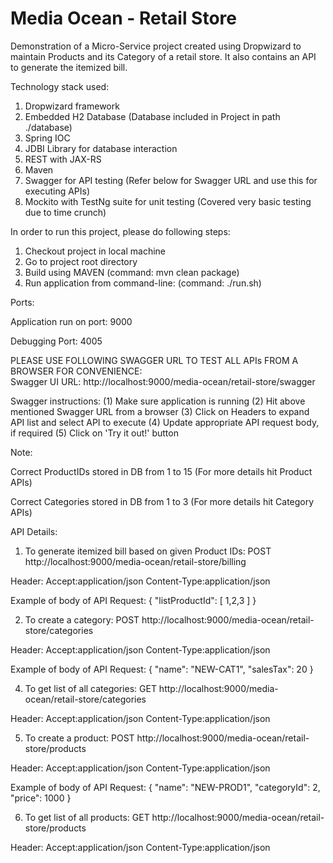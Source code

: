 # Media Ocean - Retail Store

Demonstration of a Micro-Service project created using Dropwizard to maintain Products and its Category of a retail store. 
It also contains an API to generate the itemized bill.  

Technology stack used:
1) Dropwizard framework
2) Embedded H2 Database (Database included in Project in path ./database)
2) Spring IOC
3) JDBI Library for database interaction
4) REST with JAX-RS
5) Maven
6) Swagger for API testing (Refer below for Swagger URL and use this for executing APIs)
7) Mockito with TestNg suite for unit testing (Covered very basic testing due to time crunch)

In order to run this project, please do following steps:
1) Checkout project in local machine
2) Go to project root directory
3) Build using MAVEN (command:  mvn clean package)
4) Run application from command-line: (command:  ./run.sh) 

Ports:

Application run on port: 9000

Debugging Port: 4005

PLEASE USE FOLLOWING SWAGGER URL TO TEST ALL APIs FROM A BROWSER FOR CONVENIENCE:  
Swagger UI URL: http://localhost:9000/media-ocean/retail-store/swagger 

Swagger instructions: 
(1) Make sure application is running
(2) Hit above mentioned Swagger URL from a browser
(3) Click on Headers to expand API list and select API to execute
(4) Update appropriate API request body, if required
(5) Click on 'Try it out!' button


Note: 

Correct ProductIDs stored in DB from 1 to 15 (For more details hit Product APIs)

Correct Categories stored in DB from 1 to 3 (For more details hit Category APIs)

API Details:
1) To generate itemized bill based on given Product IDs:
 POST    http://localhost:9000/media-ocean/retail-store/billing
 
 Header:
  Accept:application/json
  Content-Type:application/json  
  
 Example of body of API Request:
    {
      "listProductId": [
        1,2,3
      ]
    }
          
2) To create a category:
 POST    http://localhost:9000/media-ocean/retail-store/categories
 
 Header:
  Accept:application/json
  Content-Type:application/json
   
 Example of body of API Request:
 {
   "name": "NEW-CAT1",
   "salesTax": 20
 }

4) To get list of all categories:
 GET    http://localhost:9000/media-ocean/retail-store/categories
 
 Header:
  Accept:application/json
  Content-Type:application/json

 
5) To create a product:
 POST     http://localhost:9000/media-ocean/retail-store/products
 
 Header:
  Accept:application/json
  Content-Type:application/json
 
 Example of body of API Request:
 {
   "name": "NEW-PROD1",
   "categoryId": 2,
   "price": 1000
 }
 
 6) To get list of all products:
 GET http://localhost:9000/media-ocean/retail-store/products
 
 Header:
  Accept:application/json
  Content-Type:application/json